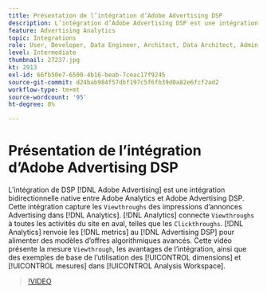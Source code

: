 ```yaml
---
title: Présentation de l’intégration d’Adobe Advertising DSP
description: L’intégration d’Adobe Advertising DSP est une intégration bidirectionnelle native entre Adobe Analytics et Adobe Advertising DSP.
feature: Advertising Analytics
topic: Integrations
role: User, Developer, Data Engineer, Architect, Data Architect, Admin, Leader
level: Intermediate
thumbnail: 27237.jpg
kt: 2913
exl-id: 66fb50e7-6500-4b16-beab-7ceac17f9245
source-git-commit: d24bab984f57dbf197c5f6fb39d0a82e6fcf2ad2
workflow-type: tm+mt
source-wordcount: '95'
ht-degree: 0%

---
```


# Présentation de l’intégration d’Adobe Advertising DSP

L’intégration de DSP [!DNL Adobe Advertising] est une intégration bidirectionnelle native entre Adobe Analytics et Adobe Advertising DSP. Cette intégration capture les `Viewthroughs` des impressions d’annonces Advertising dans [!DNL Analytics]. [!DNL Analytics] connecte `Viewthroughs` à toutes les activités du site en aval, telles que les `Clickthroughs`. [!DNL Analytics] renvoie les [!DNL metrics] au [!DNL Advertising DSP] pour alimenter des modèles d’offres algorithmiques avancés. Cette vidéo présente la mesure `Viewthrough`, les avantages de l’intégration, ainsi que des exemples de base de l’utilisation des [!UICONTROL dimensions] et [!UICONTROL mesures] dans [!UICONTROL Analysis Workspace].

>[!VIDEO](https://video.tv.adobe.com/v/27237/?quality=12&learn=on)
